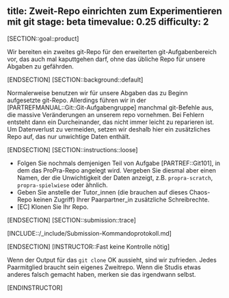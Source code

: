 title: Zweit-Repo einrichten zum Experimentieren mit git
stage: beta
timevalue: 0.25
difficulty: 2
---

[SECTION::goal::product]

Wir bereiten ein zweites git-Repo für den erweiterten git-Aufgabenbereich vor, das auch mal 
kaputtgehen darf, ohne das übliche Repo für unsere Abgaben zu gefährden.

[ENDSECTION]
[SECTION::background::default]

Normalerweise benutzen wir für unsere Abgaben das zu Beginn aufgesetzte git-Repo. 
Allerdings führen wir in der [PARTREFMANUAL::Git::Git-Aufgabengruppe] 
manchmal git-Befehle aus, die massive Veränderungen an unserem repo vornehmen. 
Bei Fehlern entsteht dann ein Durcheinander, das nicht immer leicht zu reparieren ist.
Um Datenverlust zu vermeiden, setzen wir deshalb hier ein zusätzliches Repo auf,
das nur unwichtige Daten enthält.

[ENDSECTION]
[SECTION::instructions::loose]

- Folgen Sie nochmals demjenigen Teil von Aufgabe [PARTREF::Git101],
  in dem das ProPra-Repo angelegt wird.
  Vergeben Sie diesmal aber einen Namen, der die Unwichtigkeit der Daten anzeigt,
  z.B. `propra-scratch`, `propra-spielwiese` oder ähnlich.
- Geben Sie anstelle der Tutor_innen (die brauchen auf dieses Chaos-Repo keinen Zugriff) 
  Ihrer Paarpartner_in zusätzliche Schreibrechte.
- [EC] Klonen Sie Ihr Repo.

[ENDSECTION]
[SECTION::submission::trace]

[INCLUDE::/_include/Submission-Kommandoprotokoll.md]

[ENDSECTION]
[INSTRUCTOR::Fast keine Kontrolle nötig]

Wenn der Output für das `git clone` OK aussieht, sind wir zufrieden.
Jedes Paarmitglied braucht sein eigenes Zweitrepo.
Wenn die Studis etwas anderes falsch gemacht haben, merken sie das irgendwann selbst.

[ENDINSTRUCTOR]
